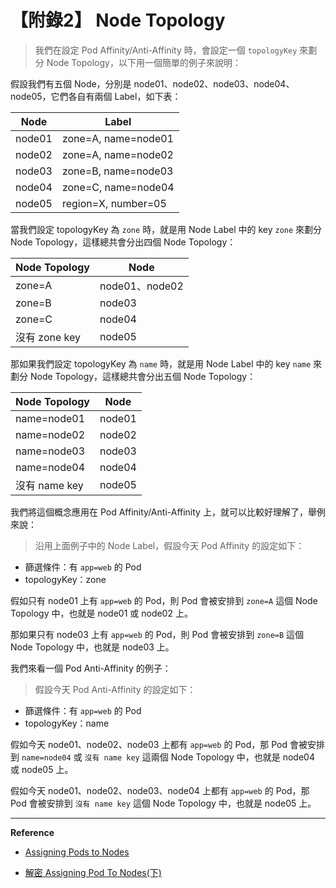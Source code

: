 # 【附錄2】 Node Topology

> 我們在設定 Pod Affinity/Anti-Affinity 時，會設定一個 `topologyKey` 來劃分 Node Topology，以下用一個簡單的例子來說明：

假設我們有五個 Node，分別是 node01、node02、node03、node04、node05，它們各自有兩個 Label，如下表：

| Node   | Label  |
|--------|--------|
| node01 | zone=A, name=node01 |
| node02 | zone=A, name=node02 |
| node03 | zone=B, name=node03 |
| node04 | zone=C, name=node04 |
| node05 | region=X, number=05 |


當我們設定 topologyKey 為 `zone` 時，就是用 Node Label 中的 key `zone` 來劃分 Node Topology，這樣總共會分出四個 Node Topology：

| Node Topology | Node  |
|---------------|-------|
| zone=A        | node01、node02 |
| zone=B        | node03 |
| zone=C        | node04 |
| 沒有 zone key | node05 |


那如果我們設定 topologyKey 為 `name` 時，就是用 Node Label 中的 key `name` 來劃分 Node Topology，這樣總共會分出五個 Node Topology：

| Node Topology | Node  |
|---------------|-------|
| name=node01   | node01 |
| name=node02   | node02 |
| name=node03   | node03 |
| name=node04   | node04 |
| 沒有 name key | node05 |


我們將這個概念應用在 Pod Affinity/Anti-Affinity 上，就可以比較好理解了，舉例來說：

> 沿用上面例子中的 Node Label，假設今天 Pod Affinity 的設定如下：

* 篩選條件：有 `app=web` 的 Pod
* topologyKey：zone

假如只有 node01 上有 `app=web` 的 Pod，則 Pod 會被安排到 `zone=A` 這個 Node Topology 中，也就是 node01 或 node02 上。

那如果只有 node03 上有 `app=web` 的 Pod，則 Pod 會被安排到 `zone=B` 這個 Node Topology 中，也就是 node03 上。

我們來看一個 Pod Anti-Affinity 的例子：

> 假設今天 Pod Anti-Affinity 的設定如下：

* 篩選條件：有 `app=web` 的 Pod
* topologyKey：name

假如今天 node01、node02、node03 上都有 `app=web` 的 Pod，那 Pod 會被安排到 `name=node04` 或 `沒有 name key` 這兩個 Node Topology 中，也就是 node04 或 node05 上。

假如今天 node01、node02、node03、node04 上都有 `app=web` 的 Pod，那 Pod 會被安排到 `沒有 name key` 這個 Node Topology 中，也就是 node05 上。

----

**Reference**

* [Assigning Pods to Nodes](https://kubernetes.io/docs/concepts/scheduling-eviction/assign-pod-node/#inter-pod-affinity-and-anti-affinity)

* [解密 Assigning Pod To Nodes(下)](https://www.hwchiu.com/docs/2023/k8s-assigning-pod-2)